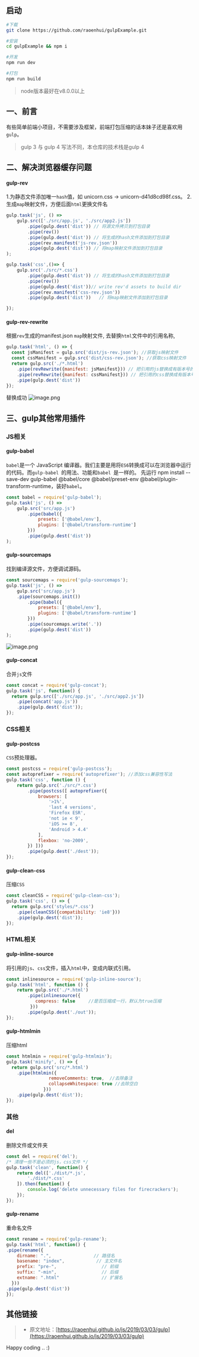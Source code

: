 ## 启动
```bash
#下载
git clone https://github.com/raoenhui/gulpExample.git 

#安装
cd gulpExample && npm i

#开发
npm run dev 

#打包
npm run build 
```
> node版本最好在v8.0.0以上

## 一、前言
有些简单前端小项目，不需要涉及框架，前端打包压缩的话本妹子还是喜欢用`gulp`。

> gulp 3 与 gulp 4 写法不同，本仓库的技术栈是gulp 4


## 二、解决浏览器缓存问题
#### gulp-rev
1.为静态文件添加唯一`hash`值，如 unicorn.css → unicorn-d41d8cd98f.css。
2.生成`map`映射文件，方便后面`html`更换文件名
```javascript
gulp.task('js', () =>
    gulp.src(['./src/app.js', './src/app2.js'])
        .pipe(gulp.dest('dist')) // 将源文件拷贝到打包目录
        .pipe(rev())  
        .pipe(gulp.dest('dist')) // 将生成的hash文件添加到打包目录
        .pipe(rev.manifest('js-rev.json'))
        .pipe(gulp.dest('dist')) // 将map映射文件添加到打包目录
);

gulp.task('css',()=> {
    gulp.src('./src/*.css')
        .pipe(gulp.dest('dist')) // 将生成的hash文件添加到打包目录
        .pipe(rev())
        .pipe(gulp.dest('dist'))// write rev'd assets to build dir
        .pipe(rev.manifest('css-rev.json'))
        .pipe(gulp.dest('dist'))   // 将map映射文件添加到打包目录

});
```
#### gulp-rev-rewrite
根据`rev`生成的manifest.json `map`映射文件, 去替换`html`文件中的引用名称, 
```javascript
gulp.task('html', () => {
  const jsManifest = gulp.src('dist/js-rev.json'); //获取js映射文件
  const cssManifest = gulp.src('dist/css-rev.json'); //获取css映射文件
  return gulp.src('./*.html')
    .pipe(revRewrite({manifest: jsManifest})) // 把引用的js替换成有版本号的名字
    .pipe(revRewrite({manifest: cssManifest})) // 把引用的css替换成有版本号的名字
    .pipe(gulp.dest('dist'))
});
```
替换成功
![image.png](https://upload-images.jianshu.io/upload_images/9902136-e644255241b5f9ea.png?imageMogr2/auto-orient/strip%7CimageView2/2/w/1240)


## 三、gulp其他常用插件
### JS相关
#### gulp-babel 
`babel`是一个 JavaScript 编译器。我们主要是用将`ES6`转换成可以在浏览器中运行的代码。而`gulp-babel `的用法、功能和`babel `是一样的。
先运行 npm install --save-dev gulp-babel @babel/core @babel/preset-env  @babel/plugin-transform-runtime，装好`babel`。
```javascript
const babel = require('gulp-babel');
gulp.task('js', () =>
    gulp.src('src/app.js')
        .pipe(babel({
            presets: ['@babel/env'], 
            plugins: ['@babel/transform-runtime']
        }))
        .pipe(gulp.dest('dist'))
);
```
#### gulp-sourcemaps 
找到编译源文件，方便调试源码。
```javascript
const sourcemaps = require('gulp-sourcemaps');
gulp.task('js', () =>
    gulp.src('src/app.js')
    .pipe(sourcemaps.init())
        .pipe(babel({
            presets: ['@babel/env'], 
            plugins: ['@babel/transform-runtime']
        }))
        .pipe(sourcemaps.write('.'))
        .pipe(gulp.dest('dist'))
);
```
![image.png](https://upload-images.jianshu.io/upload_images/9902136-3477f46bd1901a19.png?imageMogr2/auto-orient/strip%7CimageView2/2/w/1240)
#### gulp-concat
合并`js`文件
```javascript 
const concat = require('gulp-concat');
gulp.task('js', function() {
  return gulp.src(['./src/app.js', './src/app2.js'])
    .pipe(concat('app.js'))
    .pipe(gulp.dest('dist'));
});             
```

### CSS相关
#### gulp-postcss
`CSS`预处理器。
```javascript
const postcss = require('gulp-postcss');
const autoprefixer = require('autoprefixer'); //添加css兼容性写法
gulp.task('css', function () {
    return gulp.src('./src/*.css')
        .pipe(postcss([ autoprefixer({
            browsers: [
                '>1%',
                'last 4 versions',
                'Firefox ESR',
                'not ie < 9', 
                'iOS >= 8',
                'Android > 4.4'
            ],
            flexbox: 'no-2009',
        }) ]))
        .pipe(gulp.dest('./dest'));
});
```
#### gulp-clean-css
压缩`CSS`
```javascript
const cleanCSS = require('gulp-clean-css');
gulp.task('css', () => {
  return gulp.src('styles/*.css')
    .pipe(cleanCSS({compatibility: 'ie8'}))
    .pipe(gulp.dest('dist'));
});
```
### HTML相关
#### gulp-inline-source
将引用的`js`、`css`文件，插入`html`中，变成内联式引用。
```javascript
const inlinesource = require('gulp-inline-source');
gulp.task('html', function () {
    return gulp.src('./*.html')
        .pipe(inlinesource({
           compress: false     //是否压缩成一行，默认为true压缩
         }))
        .pipe(gulp.dest('./out'));
});
```
#### gulp-htmlmin
压缩html
```javascript          
const htmlmin = require('gulp-htmlmin');
gulp.task('minify', () => {
  return gulp.src('src/*.html')
    .pipe(htmlmin({
                removeComments: true,  //去除备注
                collapseWhitespace: true //去除空白
              }))
    .pipe(gulp.dest('dist'));
});    
```

### 其他
#### del 
删除文件或文件夹
```javascript
const del = require('del');
/* 清理一些不是必须的js，css文件 */
gulp.task('clean', function() {
    return del(['./dist/*.js',
        './dist/*.css'
    ]).then(function() {
        console.log('delete unnecessary files for firecrackers');
    });
});
```
#### gulp-rename
重命名文件
```javascript
const rename = require('gulp-rename');
gulp.task('html', function() {
.pipe(rename({
    dirname: ".",                // 路径名
    basename: "index",            // 主文件名
    prefix: "pre-",                 // 前缀
    suffix: "-min",                 // 后缀
    extname: ".html"                // 扩展名
  }))
.pipe(gulp.dest('dist'))
});
```


## 其他链接
> * 原文地址：[https://raoenhui.github.io/js/2019/03/03/gulp](https://raoenhui.github.io/js/2019/03/03/gulp)

Happy coding .. :)
